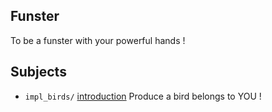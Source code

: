 ## Funster

To be a funster with your powerful hands !

## Subjects

- `impl_birds/` [introduction](./impl_birds/README.md) Produce a bird belongs to YOU !

